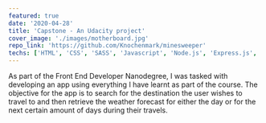 ```yaml
---
featured: true
date: '2020-04-28'
title: 'Capstone - An Udacity project'
cover_image: './images/motherboard.jpg'
repo_link: 'https://github.com/Knochenmark/minesweeper'
techs: ['HTML', 'CSS', 'SASS', 'Javascript', 'Node.js', 'Express.js', 'Webpack']
---
```


As part of the Front End Developer Nanodegree, I was tasked with developing an app using everything I have learnt as part of the course. The objective for the app is to search for the destination the user wishes to travel to and then retrieve the weather forecast for either the day or for the next certain amount of days during their travels.
